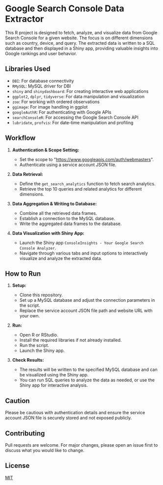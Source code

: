 # Google Search Console Data Extractor

This R project is designed to fetch, analyze, and visualize data from Google Search Console for a given website. The focus is on different dimensions such as country, device, and query. The extracted data is written to a SQL database and then displayed in a Shiny app, providing valuable insights into Google rankings and user behavior.

## Libraries Used

- `DBI`: For database connectivity
- `RMySQL`: MySQL driver for DBI
- `shiny` and `shinydashboard`: For creating interactive web applications
- `ggplot2`, `dplyr`, `tidyverse`: For data manipulation and visualization
- `zoo`: For working with ordered observations
- `ggimage`: For image handling in ggplot
- `googleAuthR`: For authenticating with Google APIs
- `searchConsoleR`: For accessing the Google Search Console API
- `lubridate`, `profvis`: For date-time manipulation and profiling

## Workflow

1. **Authentication & Scope Setting:**
   - Set the scope to "https://www.googleapis.com/auth/webmasters".
   - Authenticate using a service account JSON file.

2. **Data Retrieval:**
   - Define the `get_search_analytics` function to fetch search analytics.
   - Retrieve the top 10 queries and related analytics for different dimensions.

3. **Data Aggregation & Writing to Database:**
   - Combine all the retrieved data frames.
   - Establish a connection to the MySQL database.
   - Write the aggregated data frames to the database.

4. **Data Visualization with Shiny App:**
   - Launch the Shiny app `ConsoleInsights - Your Google Search Console Analyzer`.
   - Navigate through various tabs and input options to interactively visualize and analyze the extracted data.

## How to Run

1. **Setup:**
   - Clone this repository.
   - Set up a MySQL database and adjust the connection parameters in the script.
   - Replace the service account JSON file path and website URL with your own.

2. **Run:**
   - Open R or RStudio.
   - Install the required libraries if not already installed.
   - Run the script.
   - Launch the Shiny app.

3. **Check Results:**
   - The results will be written to the specified MySQL database and can be visualized using the Shiny app.
   - You can run SQL queries to analyze the data as needed, or use the Shiny app for interactive analysis.

## Caution

Please be cautious with authentication details and ensure the service account JSON file is securely stored and not exposed publicly.

## Contributing

Pull requests are welcome. For major changes, please open an issue first to discuss what you would like to change.

## License

[MIT](https://choosealicense.com/licenses/mit/)
